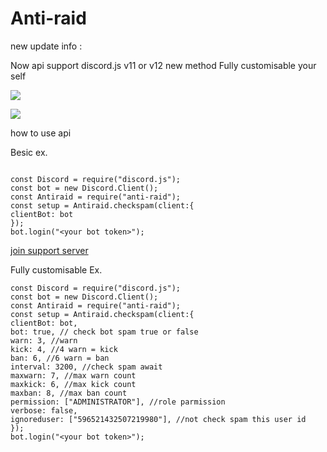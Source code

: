 # Anti-raid

new update info :

Now api support discord.js v11 or v12
new method
Fully customisable your self

<a href="https://www.npmjs.com/package/anti-raid" ><img src="https://img.shields.io/npm/v/anti-raid.svg?maxAge=3600" ></a>

<a href="https://www.npmjs.com/package/anti-raid" ><img src="https://img.shields.io/npm/dt/anti-raid.svg?maxAge=3600" ></a>

how to use api

Besic ex.
```

const Discord = require("discord.js");
const bot = new Discord.Client();
const Antiraid = require("anti-raid");
const setup = Antiraid.checkspam(client:{ 
clientBot: bot 
});
bot.login("<your bot token>");

```

[join support server](https://discord.gg/KmngEup)

Fully customisable Ex.

```
const Discord = require("discord.js");
const bot = new Discord.Client();
const Antiraid = require("anti-raid");
const setup = Antiraid.checkspam(client:{ 
clientBot: bot,
bot: true, // check bot spam true or false 
warn: 3, //warn
kick: 4, //4 warn = kick
ban: 6, //6 warn = ban
interval: 3200, //check spam await
maxwarn: 7, //max warn count
maxkick: 6, //max kick count
maxban: 8, //max ban count
permission: ["ADMINISTRATOR"], //role parmission
verbose: false,
ignoreduser: ["596521432507219980"], //not check spam this user id
});
bot.login("<your bot token>");

```
